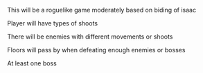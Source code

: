 This will be a roguelike game moderately based on biding of isaac

Player will have types of shoots

There will be enemies with different movements or shoots 

Floors will pass by when defeating enough enemies or bosses

At least one boss

